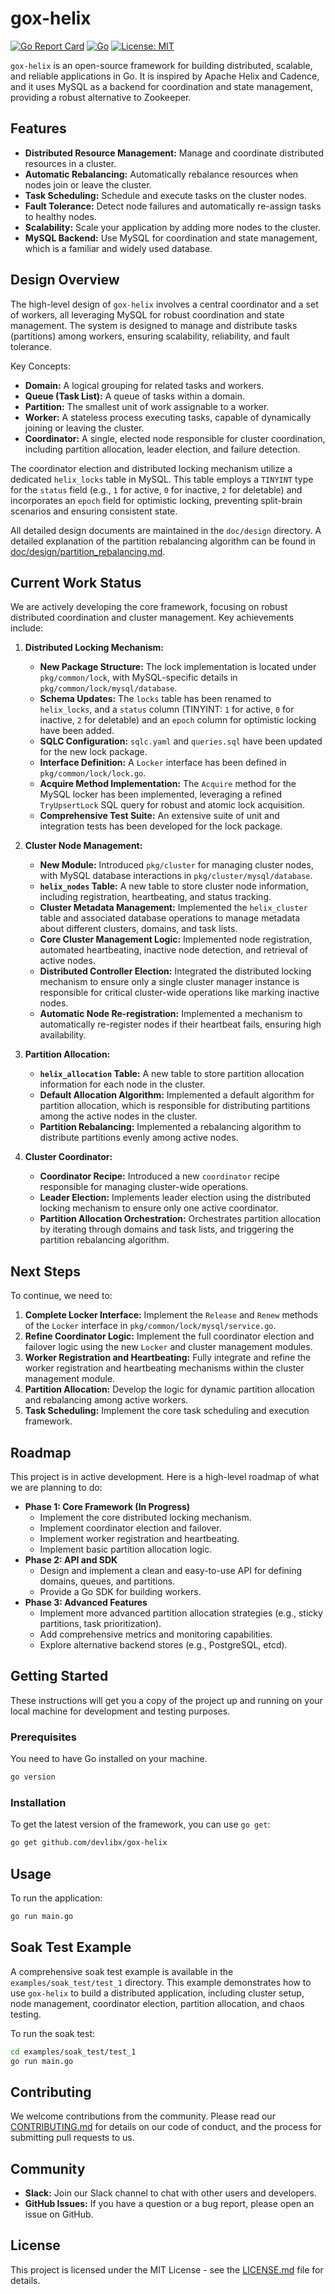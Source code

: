 # gox-helix

[![Go Report Card](https://goreportcard.com/badge/github.com/devlibx/gox-helix)](https://goreportcard.com/report/github.com/devlibx/gox-helix)
[![Go](https://github.com/devlibx/gox-helix/actions/workflows/go.yml/badge.svg)](https://github.com/devlibx/gox-helix/actions/workflows/go.yml)
[![License: MIT](https://img.shields.io/badge/License-MIT-yellow.svg)](https://opensource.org/licenses/MIT)

`gox-helix` is an open-source framework for building distributed, scalable, and reliable applications in Go. It is inspired by Apache Helix and Cadence, and it uses MySQL as a backend for coordination and state management, providing a robust alternative to Zookeeper.

## Features

*   **Distributed Resource Management:** Manage and coordinate distributed resources in a cluster.
*   **Automatic Rebalancing:** Automatically rebalance resources when nodes join or leave the cluster.
*   **Task Scheduling:** Schedule and execute tasks on the cluster nodes.
*   **Fault Tolerance:** Detect node failures and automatically re-assign tasks to healthy nodes.
*   **Scalability:** Scale your application by adding more nodes to the cluster.
*   **MySQL Backend:** Use MySQL for coordination and state management, which is a familiar and widely used database.

## Design Overview

The high-level design of `gox-helix` involves a central coordinator and a set of workers, all leveraging MySQL for robust coordination and state management. The system is designed to manage and distribute tasks (partitions) among workers, ensuring scalability, reliability, and fault tolerance.

Key Concepts:

*   **Domain:** A logical grouping for related tasks and workers.
*   **Queue (Task List):** A queue of tasks within a domain.
*   **Partition:** The smallest unit of work assignable to a worker.
*   **Worker:** A stateless process executing tasks, capable of dynamically joining or leaving the cluster.
*   **Coordinator:** A single, elected node responsible for cluster coordination, including partition allocation, leader election, and failure detection.

The coordinator election and distributed locking mechanism utilize a dedicated `helix_locks` table in MySQL. This table employs a `TINYINT` type for the `status` field (e.g., `1` for active, `0` for inactive, `2` for deletable) and incorporates an `epoch` field for optimistic locking, preventing split-brain scenarios and ensuring consistent state.

All detailed design documents are maintained in the `doc/design` directory. A detailed explanation of the partition rebalancing algorithm can be found in [doc/design/partition_rebalancing.md](doc/design/partition_rebalancing.md).

## Current Work Status

We are actively developing the core framework, focusing on robust distributed coordination and cluster management. Key achievements include:

1.  **Distributed Locking Mechanism:**
    *   **New Package Structure:** The lock implementation is located under `pkg/common/lock`, with MySQL-specific details in `pkg/common/lock/mysql/database`.
    *   **Schema Updates:** The `locks` table has been renamed to `helix_locks`, and a `status` column (TINYINT: `1` for active, `0` for inactive, `2` for deletable) and an `epoch` column for optimistic locking have been added.
    *   **SQLC Configuration:** `sqlc.yaml` and `queries.sql` have been updated for the new lock package.
    *   **Interface Definition:** A `Locker` interface has been defined in `pkg/common/lock/lock.go`.
    *   **Acquire Method Implementation:** The `Acquire` method for the MySQL locker has been implemented, leveraging a refined `TryUpsertLock` SQL query for robust and atomic lock acquisition.
    *   **Comprehensive Test Suite:** An extensive suite of unit and integration tests has been developed for the lock package.

2.  **Cluster Node Management:**
    *   **New Module:** Introduced `pkg/cluster` for managing cluster nodes, with MySQL database interactions in `pkg/cluster/mysql/database`.
    *   **`helix_nodes` Table:** A new table to store cluster node information, including registration, heartbeating, and status tracking.
    *   **Cluster Metadata Management:** Implemented the `helix_cluster` table and associated database operations to manage metadata about different clusters, domains, and task lists.
    *   **Core Cluster Management Logic:** Implemented node registration, automated heartbeating, inactive node detection, and retrieval of active nodes.
    *   **Distributed Controller Election:** Integrated the distributed locking mechanism to ensure only a single cluster manager instance is responsible for critical cluster-wide operations like marking inactive nodes.
    *   **Automatic Node Re-registration:** Implemented a mechanism to automatically re-register nodes if their heartbeat fails, ensuring high availability.

3.  **Partition Allocation:**
    *   **`helix_allocation` Table:** A new table to store partition allocation information for each node in the cluster.
    *   **Default Allocation Algorithm:** Implemented a default algorithm for partition allocation, which is responsible for distributing partitions among the active nodes in the cluster.
    *   **Partition Rebalancing:** Implemented a rebalancing algorithm to distribute partitions evenly among active nodes.

4.  **Cluster Coordinator:**
    *   **Coordinator Recipe:** Introduced a new `coordinator` recipe responsible for managing cluster-wide operations.
    *   **Leader Election:** Implements leader election using the distributed locking mechanism to ensure only one active coordinator.
    *   **Partition Allocation Orchestration:** Orchestrates partition allocation by iterating through domains and task lists, and triggering the partition rebalancing algorithm.

## Next Steps

To continue, we need to:

1.  **Complete Locker Interface:** Implement the `Release` and `Renew` methods of the `Locker` interface in `pkg/common/lock/mysql/service.go`.
2.  **Refine Coordinator Logic:** Implement the full coordinator election and failover logic using the new `Locker` and cluster management modules.
3.  **Worker Registration and Heartbeating:** Fully integrate and refine the worker registration and heartbeating mechanisms within the cluster management module.
4.  **Partition Allocation:** Develop the logic for dynamic partition allocation and rebalancing among active workers.
5.  **Task Scheduling:** Implement the core task scheduling and execution framework.

## Roadmap

This project is in active development. Here is a high-level roadmap of what we are planning to do:

*   **Phase 1: Core Framework (In Progress)**
    *   Implement the core distributed locking mechanism.
    *   Implement coordinator election and failover.
    *   Implement worker registration and heartbeating.
    *   Implement basic partition allocation logic.
*   **Phase 2: API and SDK**
    *   Design and implement a clean and easy-to-use API for defining domains, queues, and partitions.
    *   Provide a Go SDK for building workers.
*   **Phase 3: Advanced Features**
    *   Implement more advanced partition allocation strategies (e.g., sticky partitions, task prioritization).
    *   Add comprehensive metrics and monitoring capabilities.
    *   Explore alternative backend stores (e.g., PostgreSQL, etcd).


## Getting Started

These instructions will get you a copy of the project up and running on your local machine for development and testing purposes.

### Prerequisites

You need to have Go installed on your machine.

```sh
go version
```

### Installation

To get the latest version of the framework, you can use `go get`:

```sh
go get github.com/devlibx/gox-helix
```

## Usage

To run the application:

```sh
go run main.go
```

## Soak Test Example

A comprehensive soak test example is available in the `examples/soak_test/test_1` directory. This example demonstrates how to use `gox-helix` to build a distributed application, including cluster setup, node management, coordinator election, partition allocation, and chaos testing.

To run the soak test:

```sh
cd examples/soak_test/test_1
go run main.go
```

## Contributing

We welcome contributions from the community. Please read our [CONTRIBUTING.md](CONTRIBUTING.md) for details on our code of conduct, and the process for submitting pull requests to us.

## Community

*   **Slack:** Join our Slack channel to chat with other users and developers.
*   **GitHub Issues:** If you have a question or a bug report, please open an issue on GitHub.

## License

This project is licensed under the MIT License - see the [LICENSE.md](LICENSE.md) file for details.
